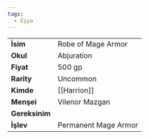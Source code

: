 ```yaml
---
tags:
  - Eşya
---  
```

  
|  |  |  
|---|---|  
| **İsim** | Robe of Mage Armor|  
| **Okul** | Abjuration|  
| **Fiyat** | 500 gp|  
| **Rarity** | Uncommon|  
| **Kimde** | [[Harrion]]|  
| **Menşei** | Vilenor Mazgan|  
| **Gereksinim** | |  
| **İşlev** | Permanent Mage Armor|  
